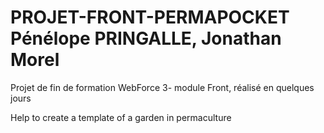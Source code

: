 # PROJET-FRONT-PERMAPOCKET Pénélope PRINGALLE, Jonathan Morel

Projet de fin de formation WebForce 3- module Front, réalisé en quelques jours

Help to create a template of a garden in permaculture 


